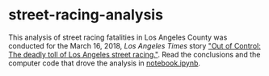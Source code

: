 # street-racing-analysis

This analysis of street racing fatalities in Los Angeles County was conducted for the March 16, 2018, _Los Angeles Times_ story ["Out of Control: The deadly toll of Los Angeles street racing."](http://www.latimes.com/projects/la-me-street-racing/). Read the conclusions and the computer code that drove the analysis in [notebook.ipynb](./notebook.ipynb).
